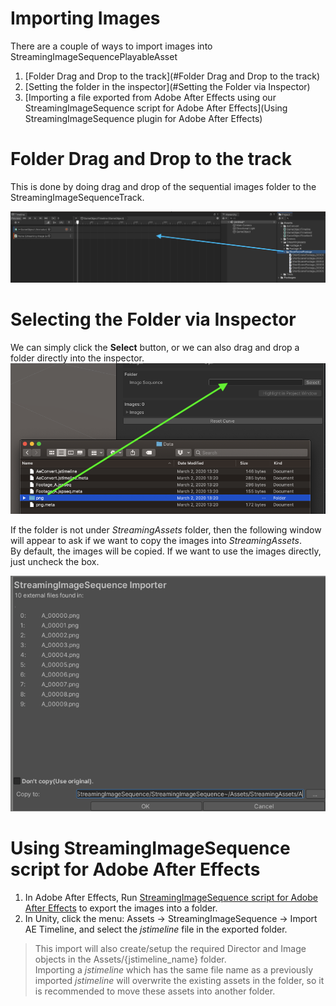 # Importing Images

There are a couple of ways to import images into StreamingImageSequencePlayableAsset

1. [Folder Drag and Drop to the track](#Folder Drag and Drop to the track)
1. [Setting the folder in the inspector](#Setting the Folder via Inspector)
1. [Importing a file exported from Adobe After Effects using our StreamingImageSequence script for Adobe After Effects](Using StreamingImageSequence plugin for Adobe After Effects)

# Folder Drag and Drop to the track

This is done by doing drag and drop of the sequential images folder to the StreamingImageSequenceTrack.

<img src="../images/DragAndDropFolder.png" width=960>  

# Selecting the Folder via Inspector

We can simply click the **Select** button, or we can also drag and drop a folder directly into the inspector.
<img src="../images/DragAndDropInspector.png" width=640>  

If the folder is not under *StreamingAssets* folder, then the following window will appear to ask if we want to copy the images into *StreamingAssets*.  
By default, the images will be copied. If we want to use the images directly, just uncheck the box.

<img src="../images/ImporterWindow.png" width=640>  

# Using StreamingImageSequence script for Adobe After Effects

1. In Adobe After Effects, Run [StreamingImageSequence script for Adobe After Effects](https://github.com/unity3d-jp/StreamingImageSequence/tree/dev/AE~/Plugins) to export the images into a folder.
2. In Unity, click the menu: Assets -> StreamingImageSequence -> Import AE Timeline, and select the *jstimeline* file in the exported folder.

> This import will also create/setup the required Director and Image objects in the Assets/{jstimeline_name} folder.  
Importing a *jstimeline* which has the same file name as a previously imported *jstimeline* will overwrite the existing assets in the folder, 
so it is recommended to move these assets into another folder.
